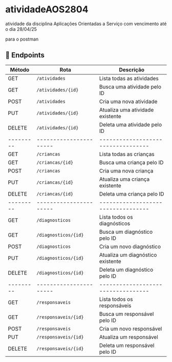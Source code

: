 # atividadeAOS2804
atividade da disciplina Aplicações Orientadas a Serviço com vencimento até o dia 28/04/25

para o postman
## 📝 Endpoints 

| Método  | Rota                 | Descrição                        |
|---------|----------------------|----------------------------------|
| GET     | `/atividades`        | Lista todas as atividades        |
| GET     | `/atividades/{id}`   | Busca uma atividade pelo ID      |
| POST    | `/atividades`        | Cria uma nova atividade          |
| PUT     | `/atividades/{id}`   | Atualiza uma atividade existente |
| DELETE  | `/atividades/{id}`   | Deleta uma atividade pelo ID     |
|---------|----------------------|----------------------------------|
| GET     | `/criancas`          | Lista todas as crianças          |
| GET     | `/criancas/{id}`     | Busca uma criança pelo ID        |
| POST    | `/criancas`          | Cria uma nova criança            |
| PUT     | `/criancas/{id}`     | Atualiza uma criança existente   |
| DELETE  | `/criancas/{id}`     | Deleta uma criança pelo ID       |
|---------|----------------------|----------------------------------|
| GET     | `/diagnosticos`      | Lista todos os diagnósticos      |
| GET     | `/diagnosticos/{id}` | Busca um diagnóstico pelo ID     |
| POST    | `/diagnosticos`      | Cria um novo diagnóstico         |
| PUT     | `/diagnosticos/{id}` | Atualiza um diagnóstico existente|
| DELETE  | `/diagnosticos/{id}` | Deleta um diagnóstico pelo ID    |
|---------|----------------------|----------------------------------|
| GET     | `/responsaveis`      | Lista todos os responsáveis      |
| GET     | `/responsaveis/{id}` | Busca um responsável pelo ID     |
| POST    | `/responsaveis`      | Cria um novo responsável         |
| PUT     | `/responsaveis/{id}` | Atualiza um responsável          |
| DELETE  | `/responsaveis/{id}` | Deleta um responsável pelo ID    |
